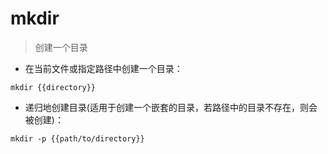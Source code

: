 # mkdir

> 创建一个目录

- 在当前文件或指定路径中创建一个目录：

`mkdir {{directory}}`

- 递归地创建目录(适用于创建一个嵌套的目录，若路径中的目录不存在，则会被创建)：

`mkdir -p {{path/to/directory}}`

[#]: contributors: ([太阳高高照]，[秦时明月]，[王兴宇]，[杨振宇aiven]，[ericspa])